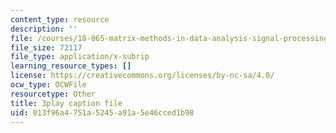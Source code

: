```yaml
---
content_type: resource
description: ''
file: /courses/18-065-matrix-methods-in-data-analysis-signal-processing-and-machine-learning-spring-2018/013f96a4751a5245a91a5e46cced1b98_k3AiUhwHQ28.vtt
file_size: 72117
file_type: application/x-subrip
learning_resource_types: []
license: https://creativecommons.org/licenses/by-nc-sa/4.0/
ocw_type: OCWFile
resourcetype: Other
title: 3play caption file
uid: 013f96a4-751a-5245-a91a-5e46cced1b98
---
```

